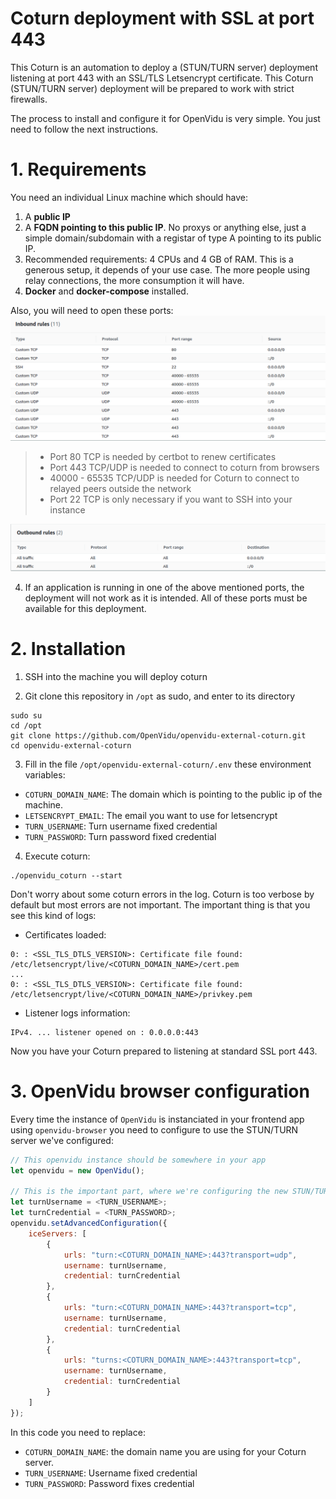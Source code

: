 # Coturn deployment with SSL at port 443

This Coturn is an automation to deploy a (STUN/TURN server) deployment listening at port 443 with an SSL/TLS Letsencrypt certificate. This Coturn (STUN/TURN server) deployment will be prepared to work with strict firewalls.

The process to install and configure it for OpenVidu is very simple. You just need to follow the next instructions.

# 1. Requirements

You need an individual Linux machine which should have:

1. A **public IP**
2. A **FQDN pointing to this public IP**. No proxys or anything else, just a simple domain/subdomain with a registar of type A pointing to its public IP.
3. Recommended requirements: 4 CPUs and 4 GB of RAM. This is a generous setup, it depends of your use case. The more people using relay connections, the more consumption it will have.
4. **Docker** and **docker-compose** installed.

Also, you will need to open these ports:
![Inbound rules](docs/images/inbound_ports.png)
> - Port 80 TCP is needed by certbot to renew certificates
> - Port 443 TCP/UDP is needed to connect to coturn from browsers
> - 40000 - 65535 TCP/UDP is needed for Coturn to connect to relayed peers outside the network
> - Port 22 TCP is only necessary if you want to SSH into your instance

![Outbound rules](docs/images/outbound_ports.png)

4. If an application is running in one of the above mentioned ports, the deployment will not work as it is intended. All of these ports must be available for this deployment.


# 2. Installation

1. SSH into the machine you will deploy coturn

2. Git clone this repository in `/opt` as sudo, and enter to its directory
```
sudo su
cd /opt
git clone https://github.com/OpenVidu/openvidu-external-coturn.git
cd openvidu-external-coturn
```
3. Fill in the file `/opt/openvidu-external-coturn/.env` these environment variables:
- `COTURN_DOMAIN_NAME`: The domain which is pointing to the public ip of the machine.
- `LETSENCRYPT_EMAIL`: The email you want to use for letsencrypt
- `TURN_USERNAME`: Turn username fixed credential
- `TURN_PASSWORD`: Turn password fixed credential

4. Execute coturn:
```
./openvidu_coturn --start
```

Don't worry about some coturn errors in the log. Coturn is too verbose by default but most errors are not important.
The important thing is that you see this kind of logs:
- Certificates loaded:
```
0: : <SSL_TLS_DTLS_VERSION>: Certificate file found: /etc/letsencrypt/live/<COTURN_DOMAIN_NAME>/cert.pem
...
0: : <SSL_TLS_DTLS_VERSION>: Certificate file found: /etc/letsencrypt/live/<COTURN_DOMAIN_NAME>/privkey.pem
```

- Listener logs information:
```
IPv4. ... listener opened on : 0.0.0.0:443
```


Now you have your Coturn prepared to listening at standard SSL port 443.

# 3. OpenVidu browser configuration

Every time the instance of `OpenVidu` is instanciated in your frontend app using `openvidu-browser` you need to configure to use the STUN/TURN server we've configured:

```js
// This openvidu instance should be somewhere in your app
let openvidu = new OpenVidu();

// This is the important part, where we're configuring the new STUN/TURN deployment
let turnUsername = <TURN_USERNAME>;
let turnCredential = <TURN_PASSWORD>;
openvidu.setAdvancedConfiguration({
    iceServers: [
        {
            urls: "turn:<COTURN_DOMAIN_NAME>:443?transport=udp",
            username: turnUsername,
            credential: turnCredential
        },
        {
            urls: "turn:<COTURN_DOMAIN_NAME>:443?transport=tcp",
            username: turnUsername,
            credential: turnCredential
        },
        {
            urls: "turns:<COTURN_DOMAIN_NAME>:443?transport=tcp",
            username: turnUsername,
            credential: turnCredential
        }
    ]
});
```

In this code you need to replace:
- `COTURN_DOMAIN_NAME`: the domain name you are using for your Coturn server.
- `TURN_USERNAME`: Username fixed credential
- `TURN_PASSWORD`: Password fixes credential